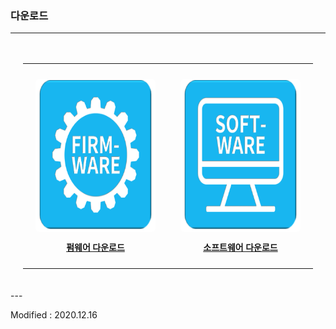 ### 다운로드

---

<div align="center" style="padding:20px 20px 20px 20px">
    <table style="border:none">
        <tr>
            <td style="border-right:none; border-left:none; border-top:none; border-bottom:none; padding:10px 20px 10px 20px">
                <div align="center">
                    <p><button type="button" style="background:white; border:none; border-radius:0.5em;" onclick="window.open('http://dev.byrobot.co.kr/products/')"><img src="/assets/images/simple-icons/firmware_icon.png" onmouseover="this.src='/assets/images/simple-icons/firmware_icon2.png'" onmouseout="this.src='/assets/images/simple-icons/firmware_icon.png'" alt="firmware download" height="240" width="240"></button></p>
                    <p><a href="http://dev.byrobot.co.kr/products/" target="blank"><font face="맑은고딕"><b>펌웨어 다운로드</b></font></a></p>
                </div>
            </td>
            <td style="border-right:none; border-left:none; border-top:none; border-bottom:none; padding:10px 20px 10px 20px" >
                <div align="center">
                    <p><button type="button" style="background:white; border:none; border-radius:0.5em;" onclick="window.open('https://byrobot.co.kr/page/?pid=software')"><img src="/assets/images/simple-icons/software_icon.png" onmouseover="this.src='/assets/images/simple-icons/software_icon2.png'" onmouseout="this.src='/assets/images/simple-icons/software_icon.png'" alt="software download" height="240" width="240"></button></p>
                    <p><a href="https://byrobot.co.kr/page/?pid=software" target="blank"><font face="맑은고딕"><b>소프트웨어 다운로드</b></font></a></p>
                </div>
            </td>
        </tr>
    </table>
</div>
---

Modified : 2020.12.16
